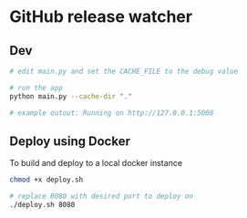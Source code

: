 # GitHub release watcher


## Dev

```bash
# edit main.py and set the CACHE_FILE to the debug value

# run the app
python main.py --cache-dir "."

# example outout: Running on http://127.0.0.1:5000

```

## Deploy using Docker

To build and deploy to a local docker instance

```bash
chmod +x deploy.sh

# replace 8080 with desired port to deploy on
./deploy.sh 8080

```